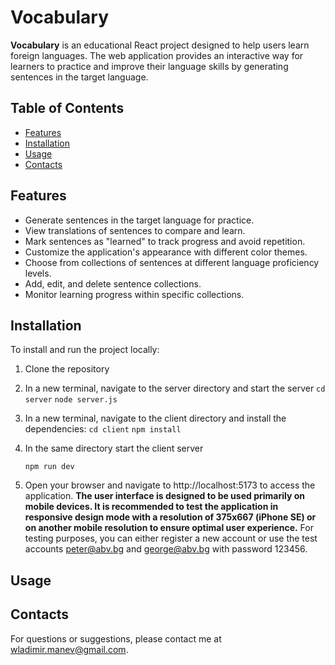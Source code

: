 # Vocabulary

**Vocabulary** is an educational React project designed to help users learn foreign languages. The web application provides an interactive way for learners to practice and improve their language skills by generating sentences in the target language.

## Table of Contents

- [Features](#features)
- [Installation](#installation)
- [Usage](#usage)
- [Contacts](#contacts)

## Features

- Generate sentences in the target language for practice.
- View translations of sentences to compare and learn.
- Mark sentences as "learned" to track progress and avoid repetition.
- Customize the application's appearance with different color themes.
- Choose from collections of sentences at different language proficiency levels.
- Add, edit, and delete sentence collections.
- Monitor learning progress within specific collections.

## Installation

To install and run the project locally:

1. Clone the repository


2. In a new terminal, navigate to the server directory and start the server
   `cd server`
   `node server.js`
   
3. In a new terminal, navigate to the client directory and install the dependencies:
   `cd client`
   `npm install`

5. In the same directory start the client server

   `npm run dev`

6. Open your browser and navigate to http://localhost:5173 to access the application. **The user interface is designed to be used primarily on mobile devices. It is recommended to test the application in responsive design mode with a resolution of 375x667 (iPhone SE) or on another mobile resolution to ensure optimal user experience.** For testing purposes, you can either register a new account or use the test accounts peter@abv.bg and george@abv.bg with password 123456.

## Usage

## Contacts

For questions or suggestions, please contact me at wladimir.manev@gmail.com.
